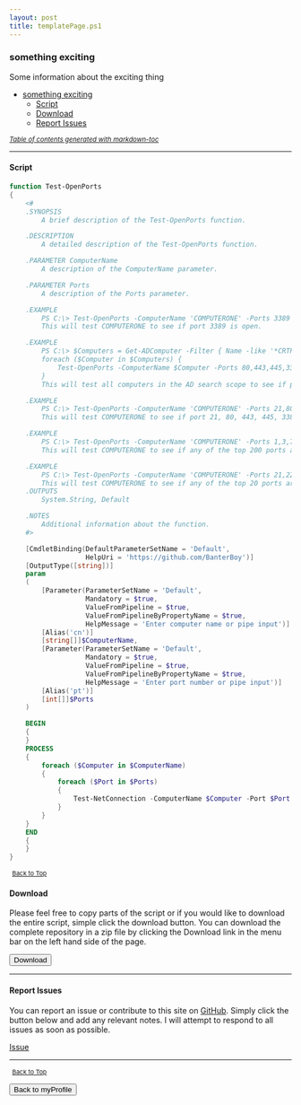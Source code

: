```yaml
---
layout: post
title: templatePage.ps1
---
```


### something exciting

Some information about the exciting thing

- [something exciting](#something-exciting)
  - [Script](#script)
  - [Download](#download)
  - [Report Issues](#report-issues)

<small><i><a href='http://ecotrust-canada.github.io/markdown-toc/'>Table of contents generated with markdown-toc</a></i></small>

---

#### Script

```powershell
function Test-OpenPorts
{
	<#
	.SYNOPSIS
		A brief description of the Test-OpenPorts function.

	.DESCRIPTION
		A detailed description of the Test-OpenPorts function.

	.PARAMETER ComputerName
		A description of the ComputerName parameter.

	.PARAMETER Ports
		A description of the Ports parameter.

	.EXAMPLE
		PS C:\> Test-OpenPorts -ComputerName 'COMPUTERONE' -Ports 3389
		This will test COMPUTERONE to see if port 3389 is open.

	.EXAMPLE
		PS C:\> $Computers = Get-ADComputer -Filter { Name -like '*CRTP*' }
		foreach ($Computer in $Computers) {
			​Test-OpenPorts -ComputerName $Computer -Ports 80,443,445,3389,5985 | Format-Table -AutoSize
		}
		This will test all computers in the AD search scope to see if port 80, 443, 445, 3389, and 5985 are open.

	.EXAMPLE
		​PS C:\> Test-OpenPorts -ComputerName 'COMPUTERONE' -Ports 21,80,443,445,3389,5985 | Format-Table -AutoSize
		This will test COMPUTERONE to see if port 21, 80, 443, 445, 3389, and 5985 are open.

	.EXAMPLE
		​PS C:\> Test-OpenPorts -ComputerName 'COMPUTERONE' -Ports 1,3,7,9,13,17,19,21,22,23,25,24,26,37,53,79,80,81,82,88,100,106,110,111,113,119,135,139,143,144,179,199,254,255,280,311,389,427,443,444,445,464,465,497,513,514,515,543,544,548,554,587,593,625,631,636,646,787,808,873,902,990,993,995,1000,1022,1024,1025,1026,1027,1028,1029,1030,1031,1032,1033,1035,1036,1037,1038,1039,1040,1041,1044,1048,1049,1050,1053,1054,1056,1058,1059,1064,1065,1066,1069,1071,1074,1080,1110,1234,1433,1494,1521,1720,1723,1755,1761,1801,1900,1935,1998,2000,2001,2002,2003,2005,2049,2103,2105,2107,2121,2161,2301,2383,2401,2601,2717,2869,2967,3000,3001,3128,3268,3306,3389,3689,3690,3703,3986,4000,4001,4045,4899,5000,5001,5003,5009,5050,5051,5060,5101,5120,5190,5357,5432,5555,5631,5666,5800,5900,5901,6000,6002,6004,6112,6646,6666,7000,7070,7937,7938,8000,8002,8008,8009,8010,8031,8080,8081,8443,8888,9000,9001,9090,9100,9102,9999,10000,10001,10010,32768,32771,49152,49153,49154,49155,49156,49157,50000
		This will test COMPUTERONE to see if any of the top 200 ports are open.

	.EXAMPLE
		​PS C:\> Test-OpenPorts -ComputerName 'COMPUTERONE' -Ports 21,22,23,25,53,80,110,111,135,139,143,443,445,993,995,1723,3306,3389,5900,8080
		This will test COMPUTERONE to see if any of the top 20 ports are open.
	.OUTPUTS
		System.String, Default

	.NOTES
		Additional information about the function.
	#>

	[CmdletBinding(DefaultParameterSetName = 'Default',
				   HelpUri = 'https://github.com/BanterBoy')]
	[OutputType([string])]
	param
	(
		[Parameter(ParameterSetName = 'Default',
				   Mandatory = $true,
				   ValueFromPipeline = $true,
				   ValueFromPipelineByPropertyName = $true,
				   HelpMessage = 'Enter computer name or pipe input')]
		[Alias('cn')]
		[string[]]$ComputerName,
		[Parameter(ParameterSetName = 'Default',
				   Mandatory = $true,
				   ValueFromPipeline = $true,
				   ValueFromPipelineByPropertyName = $true,
				   HelpMessage = 'Enter port number or pipe input')]
		[Alias('pt')]
		[int[]]$Ports
	)

	BEGIN
	{
	}
	PROCESS
	{
		foreach ($Computer in $ComputerName)
		{
			foreach ($Port in $Ports)
			{
				Test-NetConnection -ComputerName $Computer -Port $Port
			}
		}
	}
	END
	{
	}
}
```

<span style="font-size:11px;"><a href="#"><i class="fas fa-caret-up" aria-hidden="true" style="color: white; margin-right:5px;"></i>Back to Top</a></span>

#### Download

Please feel free to copy parts of the script or if you would like to download the entire script, simple click the download button. You can download the complete repository in a zip file by clicking the Download link in the menu bar on the left hand side of the page.

<button class="btn" type="submit" onclick="window.open('https://scripts.lukeleigh.com/powershell/functions/myProfile/templatePage.ps1')">
    <i class="fa fa-cloud-download-alt">
    </i>
        Download
</button>

---

#### Report Issues

You can report an issue or contribute to this site on <a href="https://github.com/BanterBoy/scripts-blog/issues">GitHub</a>. Simply click the button below and add any relevant notes. I will attempt to respond to all issues as soon as possible.

<!-- Place this tag where you want the button to render. -->

<a class="github-button" href="https://github.com/BanterBoy/scripts-blog/issues/new?title=templatePage.ps1&body=There is a problem with this function. Please find details below." data-show-count="true" aria-label="Issue BanterBoy/scripts-blog on GitHub">Issue</a>

---

<span style="font-size:11px;"><a href="#"><i class="fas fa-caret-up" aria-hidden="true" style="color: white; margin-right:5px;"></i>Back to Top</a></span>

<a href="/menu/_pages/myProfile.html">
    <button class="btn">
        <i class='fas fa-reply'>
        </i>
            Back to myProfile
    </button>
</a>

[1]: http://ecotrust-canada.github.io/markdown-toc
[2]: https://github.com/googlearchive/code-prettify
